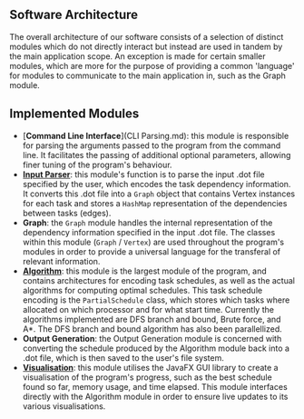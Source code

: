 ## Software Architecture

The overall architecture of our software consists of a selection of distinct modules which do not directly interact but instead are used in tandem by the main application scope. An exception is made for certain smaller modules, which are more for the purpose of providing a common 'language' for modules to communicate to the main application in, such as the Graph module.

## Implemented Modules
* [**Command Line Interface**](CLI Parsing.md): this module is responsible for parsing the arguments passed to the program from the command line. It facilitates the passing of additional optional parameters, allowing finer tuning of the program's behaviour.
* [**Input Parser**](Input-Parsing-Module.md): this module's function is to parse the input .dot file specified by the user, which encodes the task dependency information. It converts this .dot file into a `Graph` object that contains Vertex instances for each task and stores a `HashMap` representation of the dependencies between tasks (edges).
* **Graph**: the `Graph` module handles the internal representation of the dependency information specified in the input .dot file. The classes within this module (`Graph` / `Vertex`) are used throughout the program's modules in order to provide a universal language for the transferal of relevant information.
* [**Algorithm**](Algorithm-Module.md): this module is the largest module of the program, and contains architectures for encoding task schedules, as well as the actual algorithms for computing optimal schedules. This task schedule encoding is the `PartialSchedule` class, which stores which tasks where allocated on which processor and for what start time. Currently the algorithms implemented are DFS branch and bound, Brute force, and A*. The DFS branch and bound algorithm has also been parallellized.
* **Output Generation**: the Output Generation module is concerned with converting the schedule produced by the Algorithm module back into a .dot file, which is then saved to the user's file system.
* [**Visualisation**](Visualisation-Summary): this module utilises the JavaFX GUI library to create a visualisation of the program's progress, such as the best schedule found so far, memory usage, and time elapsed. This module interfaces directly with the Algorithm module in order to ensure live updates to its various visualisations.

